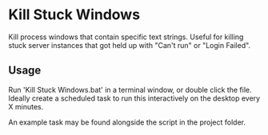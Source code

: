 # Kill Stuck Windows

Kill process windows that contain specific text strings. Useful for killing stuck server instances that got held up with "Can't run" or "Login Failed".

## Usage

Run 'Kill Stuck Windows.bat' in a terminal window, or double click the file.  
Ideally create a scheduled task to run this interactively on the desktop every X minutes.

An example task may be found alongside the script in the project folder.
